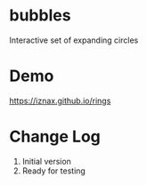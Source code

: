 # bubbles
Interactive set of expanding circles

# Demo
https://iznax.github.io/rings

# Change Log
1. Initial version
2. Ready for testing

